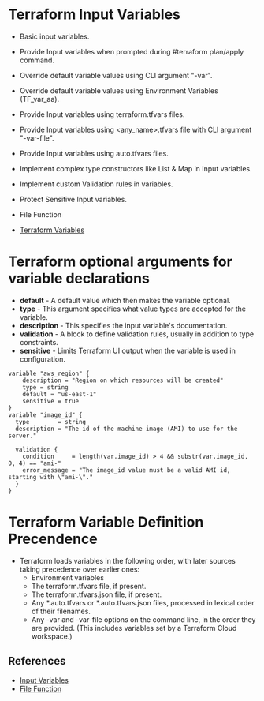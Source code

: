 # Terraform Input Variables
- Basic input variables.
- Provide Input variables when prompted during #terraform plan/apply command.
- Override default variable values using CLI argument "-var".
- Override default variable values using Environment Variables (TF_var_aa).
- Provide Input variables using terraform.tfvars files.
- Provide Input variables using \<any_name\>.tfvars file with CLI argument "-var-file".
- Provide Input variables using auto.tfvars files.
- Implement complex type constructors like List & Map in Input variables.
- Implement custom Validation rules in variables.
- Protect Sensitive Input variables.
- File Function

- [Terraform Variables](../../src/images/terraform-variables.png)

# Terraform optional arguments for variable declarations
- **default** - A default value which then makes the variable optional.
- **type** - This argument specifies what value types are accepted for the variable.
- **description** - This specifies the input variable's documentation.
- **validation** - A block to define validation rules, usually in addition to type constraints.
- **sensitive** - Limits Terraform UI output when the variable is used in configuration.
```
variable "aws_region" {
    description = "Region on which resources will be created"
    type = string
    default = "us-east-1"
    sensitive = true
}
variable "image_id" {
  type        = string
  description = "The id of the machine image (AMI) to use for the server."

  validation {
    condition     = length(var.image_id) > 4 && substr(var.image_id, 0, 4) == "ami-"
    error_message = "The image_id value must be a valid AMI id, starting with \"ami-\"."
  }
}
```

# Terraform Variable Definition Precendence
- Terraform loads variables in the following order, with later sources taking precedence over earlier ones:
  - Environment variables
  - The terraform.tfvars file, if present.
  - The terraform.tfvars.json file, if present.
  - Any *.auto.tfvars or *.auto.tfvars.json files, processed in lexical order of their filenames.
  - Any -var and -var-file options on the command line, in the order they are provided. (This includes variables set by a Terraform Cloud workspace.)

## References
- [Input Variables](https://www.terraform.io/docs/language/values/variables.html)
- [File Function](https://www.terraform.io/docs/language/functions/file.html)